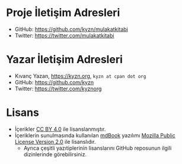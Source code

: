 # Proje İletişim Adresleri

- GitHub: https://github.com/kyzn/mulakatkitabi
- Twitter: https://twitter.com/mulakatkitabi

# Yazar İletişim Adresleri

- Kıvanç Yazan, https://kyzn.org, `kyzn at cpan dot org`
- GitHub: https://github.com/kyzn
- Twitter: https://twitter.com/kyznorg

# Lisans

- İçerikler [CC BY 4.0](https://creativecommons.org/licenses/by/4.0/deed.tr) ile lisanslanmıştır.
- İçeriklerin sunulmasında kullanılan [mdBook](https://github.com/rust-lang/mdBook) yazılımı [Mozilla Public License Version 2.0](https://www.mozilla.org/en-US/MPL/2.0/) ile lisanslıdır.
  - Ayrıca çeşitli yazıtiplerinin lisanslarını GitHub reposunun ilgili dizinlerinde görebilirsiniz.